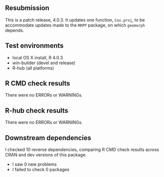 ## Resubmission
This is a patch release, 4.0.3.  It updates one function, `Cov.proj`, to be accommodate updates made to the `RRPP` package, on which `geomorph` depends.

## Test environments
* local OS X install, R 4.0.3
* win-builder (devel and release)
* R-hub (all platforms)

## R CMD check results
There were no ERRORs or WARNINGs. 

## R-hub check results
There were no ERRORs or WARNINGs. 

## Downstream dependencies
I checked 10 reverse dependencies, comparing R CMD check results across CRAN and dev versions of this package.

 * I saw 0 new problems
 * I failed to check 0 packages
